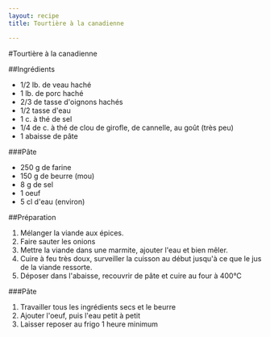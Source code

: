 ```yaml
---
layout: recipe
title: Tourtière à la canadienne

---
```


#Tourtière à la canadienne

##Ingrédients

* 1/2 lb. de veau haché
* 1 lb. de porc haché
* 2/3 de tasse d'oignons hachés
* 1/2 tasse d'eau
* 1 c. à thé de sel
* 1/4 de c. à thé de clou de girofle, de cannelle, au goût (très peu)
* 1 abaisse de pâte

###Pâte
* 250 g de farine
* 150 g de beurre (mou)
* 8 g de sel
* 1 oeuf
* 5 cl d'eau (environ)

##Préparation

1. Mélanger la viande aux épices.
1. Faire sauter les onions
1. Mettre la viande dans une marmite, ajouter l'eau et bien mêler. 
1. Cuire à feu très doux, surveiller la cuisson au début jusqu'à ce que le jus de la viande ressorte. 
1. Déposer dans l'abaisse, recouvrir de pâte et cuire au four à 400°C

###Pâte
1. Travailler tous les ingrédients secs et le beurre
2. Ajouter l'oeuf, puis l'eau petit à petit
3. Laisser reposer au frigo 1 heure minimum

